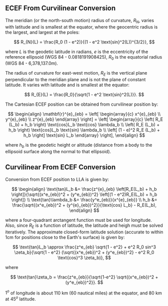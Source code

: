 
## ECEF From Curvilinear Conversion

The meridian (or the north-south motion) radius of curvature, $R_{N}$,  varies with latitude and is smallest at the equator, where the geocentric radius is the largest, and largest at the poles:

$$
R_{N}(L) = \frac{R_0 (1 - e^2)}{(1 - e^2 \text{sin}^2(L))^{3/2}},
$$

where $L$ is the geodetic latitude in radians, $e$ is the eccentricity of the reference ellipsoid (WGS 84 - 0.0818191908425), $R_0$ is the equatorial radius (WGS 84 - 6,378,137.0m).

The radius of curvature for east-west motion, $R_E$ is the vertical plane perpendicular to the meridian plane and is not the plane of constant latitude. It varies
with latitude and is smallest at the equator:

$$
R_{E}(L) = \frac{R_0}{\sqrt{1 - e^2 \text{sin}^2(L)}}.
$$

The Cartesian ECEF position can be obtained from curvilinear position by:

$$
\begin{align}
\mathbf{r}^{e}_{eb} = 
\left[
\begin{array}{c}
x^{e}_{eb} \\
y^{e}_{eb} \\
z^{e}_{eb}
\end{array}
\right] = 
\left[
\begin{array}{c}
\left( R_E (L_b) + h_b \right) \text{cos}L_b \text{cos} \lambda_b \\
\left( R_E (L_b) + h_b \right) \text{cos}L_b \text{sin} \lambda_b \\
\left[ (1 - e)^2 R_E (L_b) + h_b \right] \text{sin} L_b
\end{array}
\right],
\end{align}
$$

where $h_b$ is the geodetic height or altitude (distance from a body to the ellipsoid surface along the normal to that ellipsoid).

## Curvilinear From ECEF Conversion

Conversion from ECEF position to LLA is given by:

$$
\begin{align}
\text{tan}L_b &= \frac{z^{e}_{eb} \left[R_E(L_b) + h_b \right]}{\sqrt{(x^e_{eb})^2 + (y^e_{eb})^2} \left[(1 - e^2)R_E(L_b) + h_b \right]} \\
\text{tan}\lambda_b &= \frac{y^e_{eb}}{x^{e}_{eb}} \\
h_b &= \frac{\sqrt{(x^e_{eb})^2 + (y^{e}_{eb})^2}}{\text{cos} L_b} - R_E(L_b),
\end{align}
$$

where a four-quadrant arctangent function must be used for longitude. Also, since $R_E$ is a function of latitude, the latitude and heigh must be solved
iteratively. The approximate closed-form latitude solution (accurate to within 1cm for positions close to the Earth's surface) is given by:

$$
\text{tan}L_b \approx \frac{z^e_{eb} \sqrt{1 - e^2} + e^2 R_0 sin^3 \zeta_b}{\sqrt{1 - e^2} (\sqrt{(x^e_{eb})^2 + (y^e_{eb})^2} - e^2 R_0 \text{cos}^3 \zeta_b)},
$$

where

$$
\text{tan}\zeta_b = \frac{z^e_{eb}}{\sqrt{1-e^2} \sqrt{(x^e_{eb})^2 + (y^e_{eb})^2}}.
$$

$1^o$ of longitude is about 110 km (60 nautical miles) at the equator, and 80 km at $45^o$ latitude.